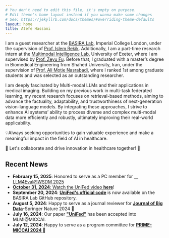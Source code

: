 ```yaml
---
# You don't need to edit this file, it's empty on purpose.
# Edit theme's home layout instead if you wanna make some changes
# See: https://jekyllrb.com/docs/themes/#overriding-theme-defaults
layout: home
title: Atefe Hassani
---
```

<!-- 🎓 Advised by <a href="https://scholar.google.com/citations?hl=en&user=tb6CVoAAAAAJ&view_op=list_works&sortby=pubdate" target="_blank">Dr. Islem Rekik</a> -->

I am a guest researcher at the <a href="https://basira-lab.com/" target="_blank">BASIRA Lab</a>, Imperial College London, under the supervision of <a href="https://scholar.google.com/citations?hl=en&user=tb6CVoAAAAAJ&view_op=list_works&sortby=pubdate" target="_blank">Prof. Islem Rekik</a>. Additionally, I am a part-time research intern at the <a href="https://mmilabuk.github.io/mmi-lab-website/index.html" target="_blank">Multimodal Intelligence Lab</a>, University of Exeter, where I am supervised by <a href="" target="_blank">Prof. Zeyu Fu</a>. Before that, I graduated with a master’s degree in Biomedical Engineering from Shahed University, Iran, under the supervision of <a href="https://scholar.google.co.uk/citations?hl=en&user=EDmSL6cAAAAJ&view_op=list_works&sortby=pubdate" target="_blank">Prof. Ali Motie Nasrabadi</a>, where I ranked 1st among graduate students and was selected as an outstanding researcher.

I am deeply fascinated by Multi-modal LLMs and their applications in medical imaging. Building on my previous work in multi-task federated learning, my recent research focuses on retrieval-based methods, aiming to advance the factuality, adaptability, and trustworthiness of next-generation vision-language models. By integrating these approaches, I strive to enhance AI systems’ ability to process diverse and complex multi-modal data more efficiently and robustly, ultimately improving their real-world applicability.



<!-- My research focuses on the theory and practical applications of AI and Machine Learning, especially in Medical Imaging and Federated Learning. I am working as a research intern supervised by Dr. Islem Rekik in the <a href="https://basira-lab.com/" target="_blank">BASIRA Lab</a> at Imperial College London. At the BASIRA Lab, my research focuses on multi-task federated learning with highly heterogeneous medical image classification tasks.

Prior to that, I graduated with a master’s degree in Biomedical Engineering from Shahed University, Iran, under the supervision of <a href="https://scholar.google.co.uk/citations?hl=en&user=EDmSL6cAAAAJ&view_op=list_works&sortby=pubdate" target="_blank">Prof. Ali Motie Nasrabadi</a>, where I ranked 1st among graduate students and was selected as an outstanding researcher. My MSc project focused on developing methods to analyse user choice behavior using electroencephalography signals in neuromarketing. -->


💡Always seeking opportunities to gain valuable experience and make a meaningful impact in the field of AI in healthcare.

🌟 Let's collaborate and drive innovation in healthcare together! 🌟

## Recent News 
- <b>February 15, 2025</b>: Honored to serve as a PC member for __<a href="https://llm4eval.github.io/WSDM2025/" target="_blank"> LLM4Eval@WSDM 2025
- <b>October 31, 2024</b>: Watch the UniFed video __<a href="https://www.youtube.com/watch?v=_ctzgmxt4fE&t=60s" target="_blank"> here</a>__!
- <b>September 20, 2024</b>: __<a href="https://github.com/basiralab/UniFed" target="_blank"> UniFed's official code</a>__ is now available on the BASIRA Lab GitHub repository.
- <b>August 5, 2024</b>: Happy to serve as a journal reviewer for __<a href="https://journalofbigdata.springeropen.com/" target="_blank"> Journal of Big Data</a>__-Springer Nature 2024 🤗
- <b>July 16, 2024</b>: Our paper __<a href="https://scholar.google.com/citations?view_op=view_citation&hl=en&user=pq1e3SMAAAAJ&sortby=pubdate&citation_for_view=pq1e3SMAAAAJ:W7OEmFMy1HYC" target="_blank"> "UniFed"</a>__ has been accepted into MLMI@MICCAI.
- <b>July 12, 2024</b>: Happy to serve as a program committee for __<a href="https://sites.google.com/view/mlmi2024/home" target="_blank"> PRIME-MICCAI 2024 </a>__ 🤗

<!-- <a href="https://faculty.washington.edu/ajko/">Amy Ko</a> -->
<!-- <a href="#" target="_blank">url</a> -->